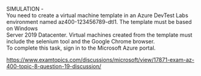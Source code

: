 SIMULATION -<br/>You need to create a virtual machine template in an Azure DevTest Labs environment named az400-123456789-dtl1. The template must be based on Windows<br/>Server 2019 Datacenter. Virtual machines created from the template must include the selenium tool and the Google Chrome browser.<br/>To complete this task, sign in to the Microsoft Azure portal.<br/><p><a href="https://www.examtopics.com/discussions/microsoft/view/17871-exam-az-400-topic-8-question-19-discussion/">https://www.examtopics.com/discussions/microsoft/view/17871-exam-az-400-topic-8-question-19-discussion/</a></p><script src="https://giscus.app/client.js"                    data-repo="azsamples/az204"                    data-repo-id="R_kgDOMRXzDQ"                    data-category="General"                    data-category-id="DIC_kwDOMRXzDc4Cgi27"                    data-mapping="pathname"                    data-strict="0"                    data-reactions-enabled="0"                    data-emit-metadata="0"                    data-input-position="bottom"                    data-theme="preferred_color_scheme"                    data-lang="en"                    crossorigin="anonymous"                    async>                    </script>